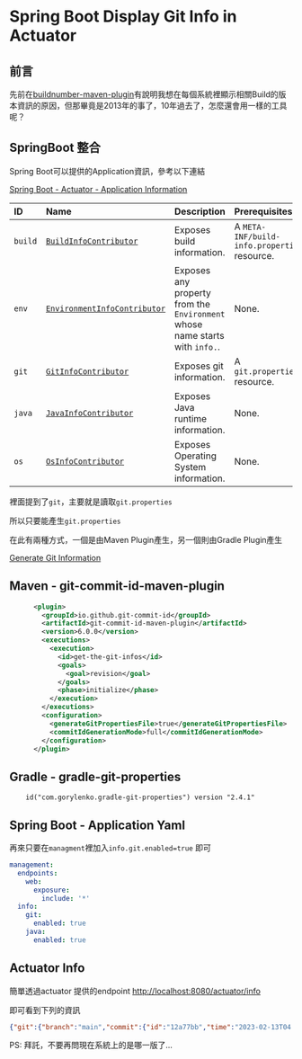 # Spring Boot Display Git Info in Actuator

## 前言

先前在[buildnumber-maven-plugin](https://blog.elliot.tw/?p=8)有說明我想在每個系統裡顯示相關Build的版本資訊的原因，但那畢竟是2013年的事了，10年過去了，怎麼還會用一樣的工具呢？

## SpringBoot 整合

Spring Boot可以提供的Application資訊，參考以下連結

[Spring Boot  - Actuator - Application Information](https://docs.spring.io/spring-boot/docs/current/reference/html/actuator.html#actuator.endpoints.info)

| ID      | Name                                                         | Description                                                  | Prerequisites                                |
| :------ | :----------------------------------------------------------- | :----------------------------------------------------------- | :------------------------------------------- |
| `build` | [`BuildInfoContributor`](https://github.com/spring-projects/spring-boot/tree/v3.1.0/spring-boot-project/spring-boot-actuator/src/main/java/org/springframework/boot/actuate/info/BuildInfoContributor.java) | Exposes build information.                                   | A `META-INF/build-info.properties` resource. |
| `env`   | [`EnvironmentInfoContributor`](https://github.com/spring-projects/spring-boot/tree/v3.1.0/spring-boot-project/spring-boot-actuator/src/main/java/org/springframework/boot/actuate/info/EnvironmentInfoContributor.java) | Exposes any property from the `Environment` whose name starts with `info.`. | None.                                        |
| `git`   | [`GitInfoContributor`](https://github.com/spring-projects/spring-boot/tree/v3.1.0/spring-boot-project/spring-boot-actuator/src/main/java/org/springframework/boot/actuate/info/GitInfoContributor.java) | Exposes git information.                                     | A `git.properties` resource.                 |
| `java`  | [`JavaInfoContributor`](https://github.com/spring-projects/spring-boot/tree/v3.1.0/spring-boot-project/spring-boot-actuator/src/main/java/org/springframework/boot/actuate/info/JavaInfoContributor.java) | Exposes Java runtime information.                            | None.                                        |
| `os`    | [`OsInfoContributor`](https://github.com/spring-projects/spring-boot/tree/v3.1.0/spring-boot-project/spring-boot-actuator/src/main/java/org/springframework/boot/actuate/info/OsInfoContributor.java) | Exposes Operating System information.                        | None.                                        |

裡面提到了`git`，主要就是讀取`git.properties`

所以只要能產生`git.properties`

在此有兩種方式，一個是由Maven Plugin產生，另一個則由Gradle Plugin產生

[Generate Git Information](https://docs.spring.io/spring-boot/docs/current/reference/html/howto.html#howto.build.generate-git-info)

## Maven - git-commit-id-maven-plugin

```xml
      <plugin>
        <groupId>io.github.git-commit-id</groupId>
        <artifactId>git-commit-id-maven-plugin</artifactId>
        <version>6.0.0</version>
        <executions>
          <execution>
            <id>get-the-git-infos</id>
            <goals>
              <goal>revision</goal>
            </goals>
            <phase>initialize</phase>
          </execution>
        </executions>
        <configuration>
          <generateGitPropertiesFile>true</generateGitPropertiesFile>         <generateGitPropertiesFilename>${project.build.outputDirectory}/git.properties</generateGitPropertiesFilename>
          <commitIdGenerationMode>full</commitIdGenerationMode>
        </configuration>
      </plugin>
```

## Gradle - gradle-git-properties

```
	id("com.gorylenko.gradle-git-properties") version "2.4.1"
```

## Spring Boot - Application Yaml

再來只要在`managment`裡加入`info.git.enabled=true` 即可

```yaml
management:
  endpoints:
    web:
      exposure:
        include: '*'
  info:
    git:
      enabled: true
    java:
      enabled: true
```

## Actuator Info

簡單透過actuator 提供的endpoint
[http://localhost:8080/actuator/info](http://localhost:8080/actuator/info)

即可看到下列的資訊

```json
{"git":{"branch":"main","commit":{"id":"12a77bb","time":"2023-02-13T04:15:42Z"}},"build":{"artifact":"single","name":"single","time":"2023-06-19T01:26:27.845Z","version":"latest","group":"tw.elliot"},"java":{"version":"17.0.7","vendor":{"name":"Homebrew","version":"Homebrew"},"runtime":{"name":"OpenJDK Runtime Environment","version":"17.0.7+0"},"jvm":{"name":"OpenJDK 64-Bit Server VM","vendor":"Homebrew","version":"17.0.7+0"}}}
```

PS: 拜託，不要再問現在系統上的是哪一版了...